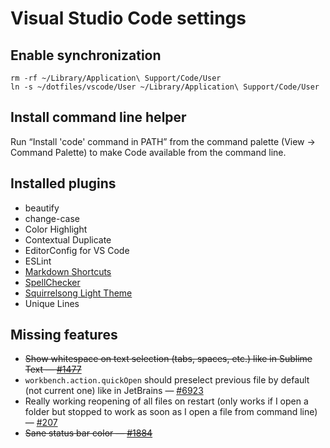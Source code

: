 # Visual Studio Code settings

## Enable synchronization

```shell
rm -rf ~/Library/Application\ Support/Code/User
ln -s ~/dotfiles/vscode/User ~/Library/Application\ Support/Code/User
```

## Install command line helper

Run “Install 'code' command in PATH” from the command palette (View → Command Palette) to make Code available from the command line.

## Installed plugins

* beautify
* change-case
* Color Highlight
* Contextual Duplicate
* EditorConfig for VS Code
* ESLint
* [Markdown Shortcuts](https://marketplace.visualstudio.com/items?itemName=mdickin.markdown-shortcuts)
* [SpellChecker](https://marketplace.visualstudio.com/items?itemName=swyphcosmo.spellchecker)
* [Squirrelsong Light Theme](https://marketplace.visualstudio.com/items?itemName=sapegin.Theme-SquirrelsongLight)
* Unique Lines

## Missing features

* ~~Show whitespace on text selection (tabs, spaces, etc.) like in Sublime Text — [#1477](https://github.com/Microsoft/vscode/issues/1477)~~
* `workbench.action.quickOpen` should preselect previous file by default (not current one) like in JetBrains — [#6923](https://github.com/Microsoft/vscode/issues/6923)
* Really working reopening of all files on restart (only works if I open a folder but stopped to work as soon as I open a file from command line) — [#207](https://github.com/Microsoft/vscode/issues/207)
* ~~Sane status bar color — [#1884](https://github.com/Microsoft/vscode/issues/1884)~~

